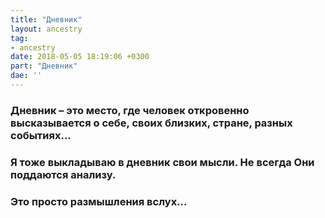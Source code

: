 ```yaml
---
title: "Дневник"
layout: ancestry
tag:
- ancestry
date: 2018-05-05 18:19:06 +0300
part: "Дневник"
dae: ''
---
```

### Дневник – это место, где человек откровенно высказывается о себе, своих близких, стране, разных событиях...

### Я тоже выкладываю в дневник свои мысли. Не всегда Они поддаются анализу.

### Это просто размышления вслух...